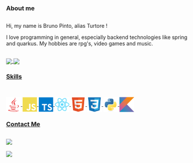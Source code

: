 ### About me
## 
Hi, my name is Bruno Pinto, alias Turtore ! 

I love programming in general, especially backend technologies like spring and quarkus. My hobbies are rpg's, video games and music.

###
## 
<div style="display: flex">
  <a href="https://github.com/turtore">
    <img align="center" height="180em" src="https://github-readme-stats.vercel.app/api?username=turtore&show_icons=true&theme=dark&include_all_commits=true&count_private=true"/>
    <img align="center" height="280em" src="https://github-readme-stats.vercel.app/api/top-langs/?username=turtore&theme=dark"/>
</div>

### Skills
##
<div style="display: inline_block"><br>
  <img align="center" alt="Bruno-Ja" height="40" width="40" src="https://raw.githubusercontent.com/devicons/devicon/master/icons/java/java-plain.svg">
  <img align="center" alt="Bruno-Js" height="40" width="40" src="https://raw.githubusercontent.com/devicons/devicon/master/icons/javascript/javascript-plain.svg">
  <img align="center" alt="Bruno-Ts" height="40" width="40" src="https://raw.githubusercontent.com/devicons/devicon/master/icons/typescript/typescript-plain.svg">
  <img align="center" alt="Bruno-React" height="40" width="40" src="https://raw.githubusercontent.com/devicons/devicon/master/icons/react/react-original.svg">
  <img align="center" alt="Bruno-HTML" height="40" width="40" src="https://raw.githubusercontent.com/devicons/devicon/master/icons/html5/html5-original.svg">
  <img align="center" alt="Bruno-CSS" height="40" width="40" src="https://raw.githubusercontent.com/devicons/devicon/master/icons/css3/css3-original.svg">
  <img align="center" alt="Bruno-Python" height="40" width="40" src="https://raw.githubusercontent.com/devicons/devicon/master/icons/python/python-original.svg">
  <img align="center" alt="Bruno-Kotlin" height="40" width="40" src="https://raw.githubusercontent.com/devicons/devicon/master/icons/kotlin/kotlin-original.svg">
</div>

### Contact Me
##
<div> 
  <a href = "mailto:brunosap@gmail.com"><img height="50" src="https://img.shields.io/badge/-Gmail-%23333?style=for-the-badge&logo=gmail&logoColor=white" target="_blank"></a>

  <a href="https://www.linkedin.com/in/turtore/" target="_blank"><img height="50" src="https://img.shields.io/badge/-LinkedIn-%230077B5?style=for-the-badge&logo=linkedin&logoColor=white" target="_blank"></a>  
</div>

